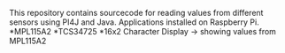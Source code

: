 This repository contains sourcecode for reading values from different sensors using PI4J and Java. Applications installed on Raspberry Pi.
*MPL115A2
*TCS34725
*16x2 Character Display -> showing values from MPL115A2
